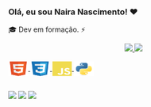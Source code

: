 ### Olá, eu sou Naira Nascimento! ❤️

🎓 Dev em formação. 
⚡ 

<div align="center">
  <a href="https://github.com/nairasn">
  <img height="150em" src="https://github-readme-stats.vercel.app/api?username=nairasn&show_icons=true&theme=onedark&include_all_commits=true&count_private=true"/>
  <img height="150em" src="https://github-readme-stats.vercel.app/api/top-langs/?username=nairasn&layout=compact&langs_count=7&theme=onedark"/>
</div>
 
 <div style="display: inline_block"><br>
  <img align="center" alt="Rafa-HTML" height="30" width="40" src="https://raw.githubusercontent.com/devicons/devicon/master/icons/html5/html5-original.svg">
  <img align="center" alt="Rafa-CSS" height="30" width="40" src="https://raw.githubusercontent.com/devicons/devicon/master/icons/css3/css3-original.svg">
  <img align="center" alt="Rafa-Js" height="30" width="40" src="https://raw.githubusercontent.com/devicons/devicon/master/icons/javascript/javascript-plain.svg">
  <img align="center" alt="Rafa-Python" height="30" width="40" src="https://raw.githubusercontent.com/devicons/devicon/master/icons/python/python-original.svg">
</div>

  ##
 
<div> 
  <a href ="mailto:nascimentosnaira@gmail.com"><img src="https://img.shields.io/badge/Gmail-D14836?style=for-the-badge&logo=gmail&logoColor=white"></a>
  <a href="https://www.linkedin.com/in/naira-nascimento-4852b5a8/" target="_blank"><img src="https://img.shields.io/badge/LinkedIn-0077B5?style=for-the-badge&logo=linkedin&logoColor=white"></a> 
  <a href="https://www.linkedin.com/in/naira-nascimento-4852b5a8/" target="_blank"><img src="https://img.shields.io/badge/Netlify-00C7B7?style=for-the-badge&logo=netlify&logoColor=white"></a> 
